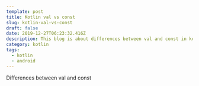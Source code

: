 ```yaml
---
template: post
title: Kotlin val vs const
slug: kotlin-val-vs-const
draft: false
date: 2019-12-27T06:23:32.416Z
description: This blog is about differences between val and const in kotlin
category: kotlin
tags:
  - kotlin
  - android
---
```

Differences  between val  and const
